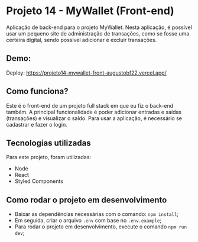 # Projeto 14 - MyWallet (Front-end)
Aplicação de back-end para o projeto MyWallet. Nesta aplicação, é possível usar um pequeno site de administração de transações, como se fosse uma certeira digital, sendo possível adicionar e excluir transações.

## Demo:
Deploy: https://projeto14-mywallet-front-augustobf22.vercel.app/

## Como funciona?
Este é o front-end de um projeto full stack em que eu fiz o back-end também. A principal funcionalidade é poder adicionar entradas e saídas (transações) e visualizar o saldo. Para usar a aplicação, é necessário se cadastrar e fazer o login.

## Tecnologias utilizadas
Para este projeto, foram utilizadas:

- Node
- React
- Styled Components

## Como rodar o projeto em desenvolvimento
- Baixar as dependências necessárias com o comando: `npm install`;
- Em seguida, criar o arquivo `.env` com base no `.env.example`;
- Para rodar o projeto em desenvolvimento, execute o comando `npm run dev`;
